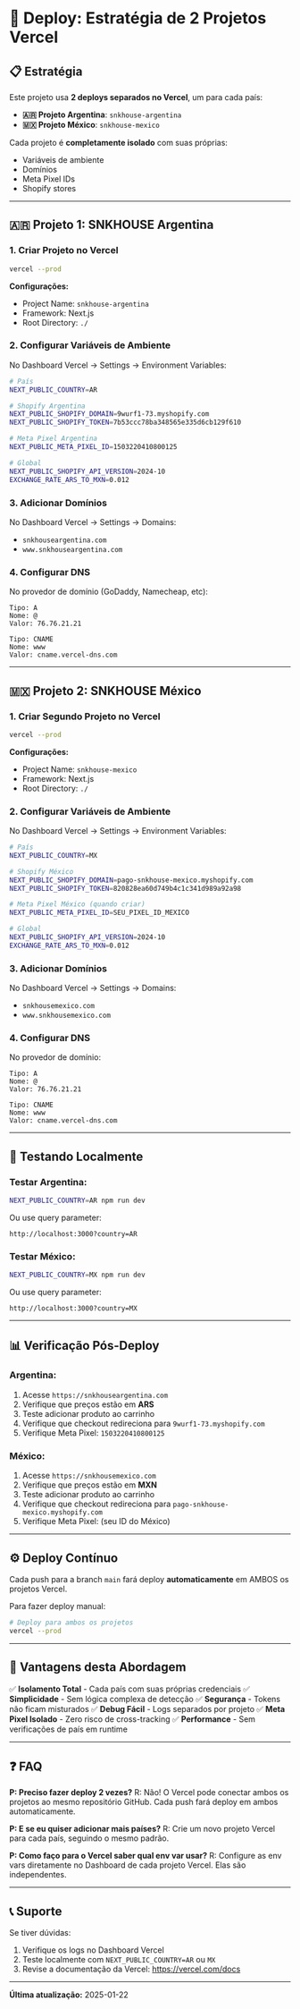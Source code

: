 # 🚀 Deploy: Estratégia de 2 Projetos Vercel

## 📋 **Estratégia**

Este projeto usa **2 deploys separados no Vercel**, um para cada país:

- **🇦🇷 Projeto Argentina**: `snkhouse-argentina`
- **🇲🇽 Projeto México**: `snkhouse-mexico`

Cada projeto é **completamente isolado** com suas próprias:
- Variáveis de ambiente
- Domínios
- Meta Pixel IDs
- Shopify stores

---

## 🇦🇷 **Projeto 1: SNKHOUSE Argentina**

### **1. Criar Projeto no Vercel**

```bash
vercel --prod
```

**Configurações:**
- Project Name: `snkhouse-argentina`
- Framework: Next.js
- Root Directory: `./`

### **2. Configurar Variáveis de Ambiente**

No Dashboard Vercel → Settings → Environment Variables:

```bash
# País
NEXT_PUBLIC_COUNTRY=AR

# Shopify Argentina
NEXT_PUBLIC_SHOPIFY_DOMAIN=9wurf1-73.myshopify.com
NEXT_PUBLIC_SHOPIFY_TOKEN=7b53ccc78ba348565e335d6cb129f610

# Meta Pixel Argentina
NEXT_PUBLIC_META_PIXEL_ID=1503220410800125

# Global
NEXT_PUBLIC_SHOPIFY_API_VERSION=2024-10
EXCHANGE_RATE_ARS_TO_MXN=0.012
```

### **3. Adicionar Domínios**

No Dashboard Vercel → Settings → Domains:

- `snkhouseargentina.com`
- `www.snkhouseargentina.com`

### **4. Configurar DNS**

No provedor de domínio (GoDaddy, Namecheap, etc):

```
Tipo: A
Nome: @
Valor: 76.76.21.21

Tipo: CNAME
Nome: www
Valor: cname.vercel-dns.com
```

---

## 🇲🇽 **Projeto 2: SNKHOUSE México**

### **1. Criar Segundo Projeto no Vercel**

```bash
vercel --prod
```

**Configurações:**
- Project Name: `snkhouse-mexico`
- Framework: Next.js
- Root Directory: `./`

### **2. Configurar Variáveis de Ambiente**

No Dashboard Vercel → Settings → Environment Variables:

```bash
# País
NEXT_PUBLIC_COUNTRY=MX

# Shopify México
NEXT_PUBLIC_SHOPIFY_DOMAIN=pago-snkhouse-mexico.myshopify.com
NEXT_PUBLIC_SHOPIFY_TOKEN=820828ea60d749b4c1c341d989a92a98

# Meta Pixel México (quando criar)
NEXT_PUBLIC_META_PIXEL_ID=SEU_PIXEL_ID_MEXICO

# Global
NEXT_PUBLIC_SHOPIFY_API_VERSION=2024-10
EXCHANGE_RATE_ARS_TO_MXN=0.012
```

### **3. Adicionar Domínios**

No Dashboard Vercel → Settings → Domains:

- `snkhousemexico.com`
- `www.snkhousemexico.com`

### **4. Configurar DNS**

No provedor de domínio:

```
Tipo: A
Nome: @
Valor: 76.76.21.21

Tipo: CNAME
Nome: www
Valor: cname.vercel-dns.com
```

---

## 🔧 **Testando Localmente**

### **Testar Argentina:**
```bash
NEXT_PUBLIC_COUNTRY=AR npm run dev
```

Ou use query parameter:
```
http://localhost:3000?country=AR
```

### **Testar México:**
```bash
NEXT_PUBLIC_COUNTRY=MX npm run dev
```

Ou use query parameter:
```
http://localhost:3000?country=MX
```

---

## 📊 **Verificação Pós-Deploy**

### **Argentina:**
1. Acesse `https://snkhouseargentina.com`
2. Verifique que preços estão em **ARS**
3. Teste adicionar produto ao carrinho
4. Verifique que checkout redireciona para `9wurf1-73.myshopify.com`
5. Verifique Meta Pixel: `1503220410800125`

### **México:**
1. Acesse `https://snkhousemexico.com`
2. Verifique que preços estão em **MXN**
3. Teste adicionar produto ao carrinho
4. Verifique que checkout redireciona para `pago-snkhouse-mexico.myshopify.com`
5. Verifique Meta Pixel: (seu ID do México)

---

## ⚙️ **Deploy Contínuo**

Cada push para a branch `main` fará deploy **automaticamente** em AMBOS os projetos Vercel.

Para fazer deploy manual:

```bash
# Deploy para ambos os projetos
vercel --prod
```

---

## 🎯 **Vantagens desta Abordagem**

✅ **Isolamento Total** - Cada país com suas próprias credenciais
✅ **Simplicidade** - Sem lógica complexa de detecção
✅ **Segurança** - Tokens não ficam misturados
✅ **Debug Fácil** - Logs separados por projeto
✅ **Meta Pixel Isolado** - Zero risco de cross-tracking
✅ **Performance** - Sem verificações de país em runtime

---

## ❓ **FAQ**

**P: Preciso fazer deploy 2 vezes?**
R: Não! O Vercel pode conectar ambos os projetos ao mesmo repositório GitHub. Cada push fará deploy em ambos automaticamente.

**P: E se eu quiser adicionar mais países?**
R: Crie um novo projeto Vercel para cada país, seguindo o mesmo padrão.

**P: Como faço para o Vercel saber qual env var usar?**
R: Configure as env vars diretamente no Dashboard de cada projeto Vercel. Elas são independentes.

---

## 📞 **Suporte**

Se tiver dúvidas:
1. Verifique os logs no Dashboard Vercel
2. Teste localmente com `NEXT_PUBLIC_COUNTRY=AR` ou `MX`
3. Revise a documentação da Vercel: https://vercel.com/docs

---

**Última atualização:** 2025-01-22
